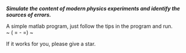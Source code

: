 ***Simulate the content of modern physics experiments and identify the sources of errors.***  
  
A simple matlab program, just follow the tips in the program and run.  
~ ( = - =) ~  



If it works for you, please give a star.
